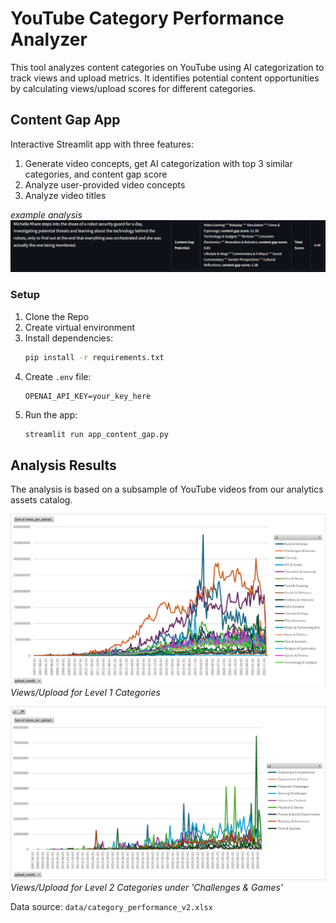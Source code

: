 # YouTube Category Performance Analyzer

This tool analyzes content categories on YouTube using AI categorization to track views and upload metrics. It identifies potential content opportunities by calculating views/upload scores for different categories.

## Content Gap App

Interactive Streamlit app with three features:
1. Generate video concepts, get AI categorization with top 3 similar categories, and content gap score
2. Analyze user-provided video concepts
3. Analyze video titles

*example analysis*
![example analysis](./data/example_01.png)

### Setup

1. Clone the Repo
2. Create virtual environment
3. Install dependencies:
   ```bash
   pip install -r requirements.txt
   ```
4. Create `.env` file:
   ```
   OPENAI_API_KEY=your_key_here
   ```
5. Run the app:
   ```bash
   streamlit run app_content_gap.py
   ```

## Analysis Results

The analysis is based on a subsample of YouTube videos from our analytics assets catalog.

![Level 1 Categories Performance](./data/level1_categories.png)
*Views/Upload for Level 1 Categories*

![Challenges & Games Subcategories](./data/level2_categories.png)
*Views/Upload for Level 2 Categories under 'Challenges & Games'*

Data source: `data/category_performance_v2.xlsx`
